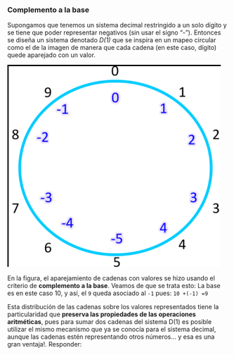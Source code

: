 ### Complemento a la base

Supongamos que tenemos un sistema decimal restringido a un solo dígito y se tiene que poder representar negativos (sin usar el signo “-”). 
Entonces se diseña un sistema denotado *D(1)* que se inspira en un mapeo circular como el de la imagen de manera que cada cadena (en este caso, dígito) quede aparejado con un valor. 

![Sistema complemento a la base de 1 bit](https://raw.githubusercontent.com/Orga-UNQ/mumuki-guia-text-complemento-a-2/master/images/d1.png "Sistema complemento a la base de 1 bit")

En la figura, el aparejamiento de cadenas con valores se hizo  usando el criterio de **complemento a la base**. Veamos de que se trata esto: La base es en este caso 10, y así, el ```9``` queda asociado al ```-1``` pues: ```10 +(-1) =9```

Esta distribución de las cadenas sobre los valores representados tiene la particularidad que **preserva las propiedades de las operaciones aritméticas**, pues para sumar dos cadenas del sistema D(1) es posible utilizar el mismo mecanismo que ya se conocía para el sistema decimal, aunque las cadenas estén representando otros números... y esa es una gran ventaja!. 
Responder:
